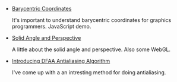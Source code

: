 

* [Barycentric Coordinates](barycentric.html)

  It's important to understand barycentric coordinates for graphics programmers. JavaScript demo.


* [Solid Angle and Perspective](perspective.html)

  A little about the solid angle and perspective. Also some WebGL.


* [Introducing DFAA Antialiasing Algorithm](dfaa.html)

  I've come up with a an intresting method for doing antialiasing.

<div>
<style type="text/css">
  #main-menu-1 {
    background-color: #bcd6ff;
  }
</style>
</div>


